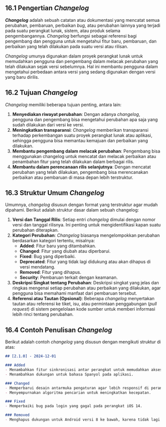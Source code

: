 ## 16.1 Pengertian *Changelog*

***Changelog*** adalah sebuah catatan atau dokumentasi yang mencatat semua perubahan, pembaruan, perbaikan *bug*, atau perubahan lainnya yang terjadi pada suatu perangkat lunak, sistem, atau produk selama pengembangannya. *Changelog* berfungsi sebagai referensi bagi pengembang dan pengguna untuk mengetahui fitur baru, pembaruan, dan perbaikan yang telah dilakukan pada suatu versi atau rilisan.

*Changelog* umunya digunakan dalam proyek perangkat lunak untuk memudahkan pengguna dan pengembang dalam melacak perubahan yang telah dilakukan sejak versi sebelumnya. Hal ini membantu pengguna dalam mengetahui perbedaan antara versi yang sedang digunakan dengan versi yang baru dirilis.

## 16.2 Tujuan *Changelog*

*Changelog* memiliki beberapa tujuan penting, antara lain:

1. **Menyediakan riwayat perubahan**: Dengan adanya *changelog*, pengguna dan pengembang bisa mengetahui perubahan apa saja yang sudah dilakukan dari versi ke versi.
2. **Meningkatkan transparansi**: *Changelog* memberikan transparansi terhadap perkembangan suatu proyek perangkat lunak atau aplikasi, sehingga pengguna bisa memantau kemajuan dan perbaikan yang dilakukan.
3. **Membantu pengembang dalam melacak perubahan**: Pengembang bisa menggunakan changelog untuk mencatat dan melacak perbaikan atau penambahan fitur yang telah dilakukan dalam berbagai rilis.
4. **Membantu dalam perencanaan rilis selanjutnya**: Dengan mencatat perubahan yang telah dilakukan, pengembang bisa merencanakan perbaikan atau pembaruan di masa depan lebih terstruktur.

## 16.3 Struktur Umum *Changelog*

Umumnya, *changelog* disusun dengan format yang terstruktur agar mudah dipahami. Berikut adalah struktur dasar dalam sebuah changelog:

1. **Versi dan Tanggal Rilis**: Setiap entri *changelog* dimulai dengan nomor versi dan tanggal rilisnya. Ini penting untuk mengidentifikasi kapan suatu perubahan diterapkan.
2. **Kategori Perubahan**: *Changelog* biasanya mengelompokkan perubahan berdasarkan kategori tertentu, misalnya:
    - **Added**: Fitur baru yang ditambahkan.
    - **Changed**: Fitur yang diubah atau diperbarui.
    - **Fixed**: Bug yang diperbaiki.
    - **Deprecated**: Fitur yang tidak lagi didukung atau akan dihapus di versi mendatang.
    - **Removed**: Fitur yang dihapus.
    - **Security**: Pembaruan terkait dengan keamanan.
3. **Deskripsi Singkat tentang Perubahan**: Deskripsi singkat yang jelas dan ringkas mengenai setiap perubahan atau perbaikan yang dilakukan, agar pengguna bisa memahami manfaat dari pembaruan tersebut.
4. **Referensi atau Tautan (Opsional)**: Beberapa *changelog* menyertakan tautan atau referensi ke tiket, isu, atau permintaan penggabungan (*pull request*) di sistem pengelolaan kode sumber untuk memberi informasi lebih rinci tentang perubahan.

## 16.4 Contoh Penulisan *Changelog*

Berikut adalah contoh *changelog* yang disusun dengan mengikuti struktur di atas:

```markdown
## [2.1.0] - 2024-12-01

### Added
- Menambahkan fitur sinkronisasi antar perangkat untuk memudahkan akses data.
- Menambahkan dukungan untuk bahasa Spanyol pada aplikasi.

### Changed
- Memperbarui desain antarmuka pengaturan agar lebih responsif di perangkat mobile.
- Menyempurnakan algoritma pencarian untuk meningkatkan kecepatan.

### Fixed
- Memperbaiki bug pada login yang gagal pada perangkat iOS 14.

### Removed
- Menghapus dukungan untuk Android versi 8 ke bawah, karena tidak lagi kompatibel dengan teknologi baru.

```